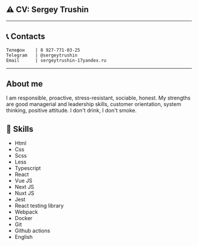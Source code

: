## ⚠️ CV: Sergey Trushin

*********

## 📞 Contacts

    Телефон    | 8 927-771-03-25
    Telegram   | @sergeytrushin
    Email      | sergeytrushin-17yandex.ru

********* 

## About me

I am responsible, proactive, stress-resistant, sociable, honest. My strengths are good managerial and leadership skills,
customer orientation, system thinking, positive attitude. I don't drink, I don't smoke.

## 🔨 Skills

* Html
* Css
* Scss
* Less
* Typescript
* React
* Vue JS
* Next JS
* Nuxt JS
* Jest
* React testing library
* Webpack
* Docker
* Git
* Github actions
* English
